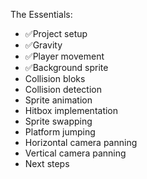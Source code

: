 The Essentials:

- ✅Project setup
- ✅Gravity
- ✅Player movement
- ✅Background sprite
- Collision bloks
- Collision detection
- Sprite animation
- Hitbox implementation
- Sprite swapping
- Platform jumping
- Horizontal camera panning
- Vertical camera panning
- Next steps
